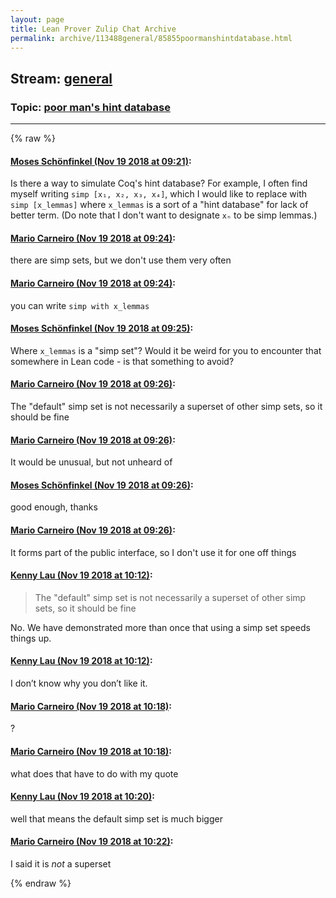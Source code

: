 ```yaml
---
layout: page
title: Lean Prover Zulip Chat Archive 
permalink: archive/113488general/85855poormanshintdatabase.html
---
```


## Stream: [general](index.html)
### Topic: [poor man's hint database](85855poormanshintdatabase.html)

---


{% raw %}
#### [ Moses Schönfinkel (Nov 19 2018 at 09:21)](https://leanprover.zulipchat.com/#narrow/stream/113488-general/topic/poor%20man%27s%20hint%20database/near/147951801):
<p>Is there a way to simulate Coq's hint database? For example, I often find myself writing <code>simp [x₁, x₂, x₃, x₄]</code>, which I would like to replace with <code>simp [x_lemmas]</code> where <code>x_lemmas</code> is a sort of a "hint database" for lack of better term. (Do note that I don't want to designate <code>xₙ</code> to be simp lemmas.)</p>

#### [ Mario Carneiro (Nov 19 2018 at 09:24)](https://leanprover.zulipchat.com/#narrow/stream/113488-general/topic/poor%20man%27s%20hint%20database/near/147951920):
<p>there are simp sets, but we don't use them very often</p>

#### [ Mario Carneiro (Nov 19 2018 at 09:24)](https://leanprover.zulipchat.com/#narrow/stream/113488-general/topic/poor%20man%27s%20hint%20database/near/147951926):
<p>you can write <code>simp with x_lemmas</code></p>

#### [ Moses Schönfinkel (Nov 19 2018 at 09:25)](https://leanprover.zulipchat.com/#narrow/stream/113488-general/topic/poor%20man%27s%20hint%20database/near/147951950):
<p>Where <code>x_lemmas</code> is a "simp set"? Would it be weird for you to encounter that somewhere in Lean code - is that something to avoid?</p>

#### [ Mario Carneiro (Nov 19 2018 at 09:26)](https://leanprover.zulipchat.com/#narrow/stream/113488-general/topic/poor%20man%27s%20hint%20database/near/147951992):
<p>The "default" simp set is not necessarily a superset of other simp sets, so it should be fine</p>

#### [ Mario Carneiro (Nov 19 2018 at 09:26)](https://leanprover.zulipchat.com/#narrow/stream/113488-general/topic/poor%20man%27s%20hint%20database/near/147951997):
<p>It would be unusual, but not unheard of</p>

#### [ Moses Schönfinkel (Nov 19 2018 at 09:26)](https://leanprover.zulipchat.com/#narrow/stream/113488-general/topic/poor%20man%27s%20hint%20database/near/147952001):
<p>good enough, thanks</p>

#### [ Mario Carneiro (Nov 19 2018 at 09:26)](https://leanprover.zulipchat.com/#narrow/stream/113488-general/topic/poor%20man%27s%20hint%20database/near/147952005):
<p>It forms part of the public interface, so I don't use it for one off things</p>

#### [ Kenny Lau (Nov 19 2018 at 10:12)](https://leanprover.zulipchat.com/#narrow/stream/113488-general/topic/poor%20man%27s%20hint%20database/near/147953651):
<blockquote>
<p>The "default" simp set is not necessarily a superset of other simp sets, so it should be fine</p>
</blockquote>
<p>No. We have demonstrated more than once that using a simp set speeds things up.</p>

#### [ Kenny Lau (Nov 19 2018 at 10:12)](https://leanprover.zulipchat.com/#narrow/stream/113488-general/topic/poor%20man%27s%20hint%20database/near/147953658):
<p>I don’t know why you don’t like it.</p>

#### [ Mario Carneiro (Nov 19 2018 at 10:18)](https://leanprover.zulipchat.com/#narrow/stream/113488-general/topic/poor%20man%27s%20hint%20database/near/147953898):
<p>?</p>

#### [ Mario Carneiro (Nov 19 2018 at 10:18)](https://leanprover.zulipchat.com/#narrow/stream/113488-general/topic/poor%20man%27s%20hint%20database/near/147953956):
<p>what does that have to do with my quote</p>

#### [ Kenny Lau (Nov 19 2018 at 10:20)](https://leanprover.zulipchat.com/#narrow/stream/113488-general/topic/poor%20man%27s%20hint%20database/near/147954062):
<p>well that means the default simp set is much bigger</p>

#### [ Mario Carneiro (Nov 19 2018 at 10:22)](https://leanprover.zulipchat.com/#narrow/stream/113488-general/topic/poor%20man%27s%20hint%20database/near/147954155):
<p>I said it is <em>not</em> a superset</p>


{% endraw %}
